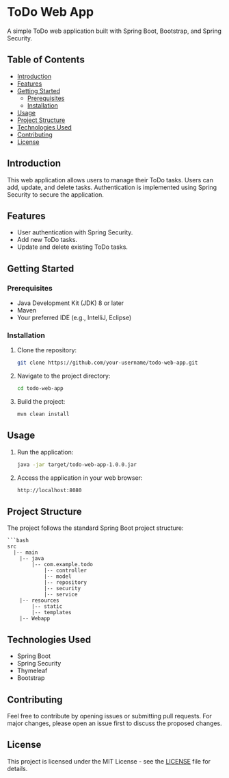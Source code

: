 # ToDo Web App

A simple ToDo web application built with Spring Boot, Bootstrap, and Spring Security.

## Table of Contents

- [Introduction](#introduction)
- [Features](#features)
- [Getting Started](#getting-started)
  - [Prerequisites](#prerequisites)
  - [Installation](#installation)
- [Usage](#usage)
- [Project Structure](#project-structure)
- [Technologies Used](#technologies-used)
- [Contributing](#contributing)
- [License](#license)

## Introduction

This web application allows users to manage their ToDo tasks. Users can add, update, and delete tasks. Authentication is implemented using Spring Security to secure the application.

## Features

- User authentication with Spring Security.
- Add new ToDo tasks.
- Update and delete existing ToDo tasks.

## Getting Started

### Prerequisites

- Java Development Kit (JDK) 8 or later
- Maven
- Your preferred IDE (e.g., IntelliJ, Eclipse)

### Installation

1. Clone the repository:

   ```bash
   git clone https://github.com/your-username/todo-web-app.git
   
2. Navigate to the project directory:

   ```bash
   cd todo-web-app
   
3. Build the project:

   ```bash
   mvn clean install
   
## Usage

1. Run the application:

   ```bash
   java -jar target/todo-web-app-1.0.0.jar
   
2. Access the application in your web browser:

   ```bash
   http://localhost:8080

## Project Structure

  The project follows the standard Spring Boot project structure:

    ```bash
    src
      |-- main
        |-- java
            |-- com.example.todo
                |-- controller
                |-- model
                |-- repository
                |-- security
                |-- service
        |-- resources
            |-- static
            |-- templates
        |-- Webapp

## Technologies Used

- Spring Boot
- Spring Security
- Thymeleaf
- Bootstrap

## Contributing

Feel free to contribute by opening issues or submitting pull requests. For major changes, please open an issue first to discuss the proposed changes.

## License

This project is licensed under the MIT License - see the [LICENSE]() file for details.















